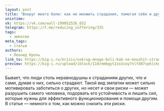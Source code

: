 ```yaml
---
layout: post
title: "Вокруг много боли: как не множить страдания, помогая себе и другим"
unixtime: 
vk: https://vk.com/wall-199052526_652
telegram: https://t.me/reducing_suffering/335
tags:
  - эмпатия
meta_tags:
  - статьи
authors:
  - Леонид Кроль
link_to: https://big-i.ru/krizis/vokrug-mnogo-boli-kak-ne-mnozhit-stradaniya-pomogaya-sebe-i-drugim/
preview: https://big-i.ru/upload/iblock/110/mmbgyt2zo1voy7nlfd87vpklskg0gt1a.jpg
---
```

Бывает, что люди столь неравнодушны к страданиям других, что и сами, думая о них, сильно страдают. Такой вид эмпатии может сильно мотивировать заботиться о других, но несет и свои риски — может разрушить самого человека, подорвать его устойчивость и лишить сил, которые нужны для эффективного функционирования и помощи другим. В статье — немного о том, как можно снизить эти риски.
